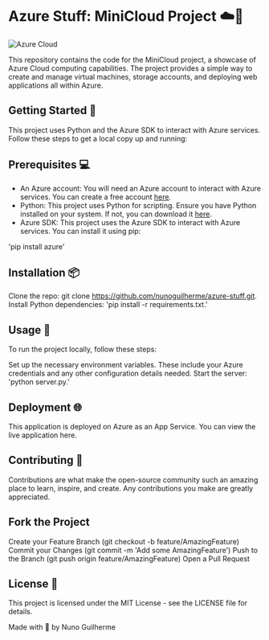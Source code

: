 # Azure Stuff: MiniCloud Project ☁️🚀

![Azure Cloud](https://via.placeholder.com/728)

This repository contains the code for the MiniCloud project, a showcase of Azure Cloud computing capabilities. The project provides a simple way to create and manage virtual machines, storage accounts, and deploying web applications all within Azure.

## Getting Started 🚀

This project uses Python and the Azure SDK to interact with Azure services. Follow these steps to get a local copy up and running:

## Prerequisites 💻

- An Azure account: You will need an Azure account to interact with Azure services. You can create a free account [here](https://azure.microsoft.com/en-us/free/).
- Python: This project uses Python for scripting. Ensure you have Python installed on your system. If not, you can download it [here](https://www.python.org/downloads/).
- Azure SDK: This project uses the Azure SDK to interact with Azure services. You can install it using pip:

'pip install azure'

## Installation 📦

Clone the repo: git clone https://github.com/nunoguilherme/azure-stuff.git.
Install Python dependencies: 'pip install -r requirements.txt.'

## Usage 🎯
To run the project locally, follow these steps:

Set up the necessary environment variables. These include your Azure credentials and any other configuration details needed.
Start the server: 'python server.py.'

## Deployment 🌐
This application is deployed on Azure as an App Service. You can view the live application here.

## Contributing 🤝
Contributions are what make the open-source community such an amazing place to learn, inspire, and create. Any contributions you make are greatly appreciated.

## Fork the Project
Create your Feature Branch (git checkout -b feature/AmazingFeature)
Commit your Changes (git commit -m 'Add some AmazingFeature')
Push to the Branch (git push origin feature/AmazingFeature)
Open a Pull Request


## License 📄
This project is licensed under the MIT License - see the LICENSE file for details.

Made with 💜 by Nuno Guilherme











